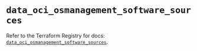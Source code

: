 # `data_oci_osmanagement_software_sources`

Refer to the Terraform Registry for docs: [`data_oci_osmanagement_software_sources`](https://registry.terraform.io/providers/oracle/oci/6.18.0/docs/data-sources/osmanagement_software_sources).
